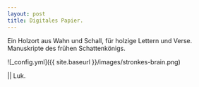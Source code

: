 ```yaml
---
layout: post
title: Digitales Papier.
---
```


Ein Holzort aus Wahn und Schall, für holzige Lettern und Verse. 
Manuskripte des frühen Schattenkönigs.

![_config.yml]({{ site.baseurl }}/images/stronkes-brain.png)

|| Luk.
